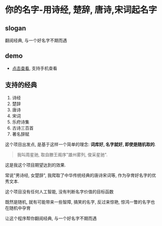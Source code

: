 ﻿# 你的名字-用诗经, 楚辞, 唐诗,宋词起名字

## slogan
翻阅经典, 与一个好名字不期而遇

## demo
- [点击查看](http://liuhanyan.github.io/MZ/scr), 支持手机查看

## 支持的经典
1. 诗经
1. 楚辞
1. 唐诗
1. 宋词
1. 乐府诗集
1. 古诗三百首
1. 著名辞赋

这个项目出发点, 是基于这样一个简单的理念: **词库好, 名字就好, 即使是随机取的**.  

> 我叫周星驰, 取自滕王阁序"雄州雾列, 俊采星驰". 

这是我这个项目期望达到的效果. 

常说"男诗经, 女楚辞", 我爬取了中华传统经典的唐诗宋词等, 作为孕育好名字的优秀文本.

这个项目没有任何人工智能, 没有判断名字价值的目标函数

既然是随机, 就有可能带来一些智障, 搞笑的名字, 反过来惊艳, 惊鸿一瞥的名字也在随机中孕育

让这个程序帮你翻阅经典, 与一个好名字不期而遇
